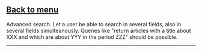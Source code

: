 [Back to menu](https://github.com/MichaelF89/MegaSearch/blob/master/Wiki/Menu.md)
------------------------------------------------------------------------------------------------------------------------------------------

Advanced search. Let a user be able to search in several fields, also in several fields simulteanously. Queries like "return articles with 
a title about XXX and which are about YYY in the period ZZZ" should be possible.

------------------------------------------------------------------------------------------------------------------------------------------
